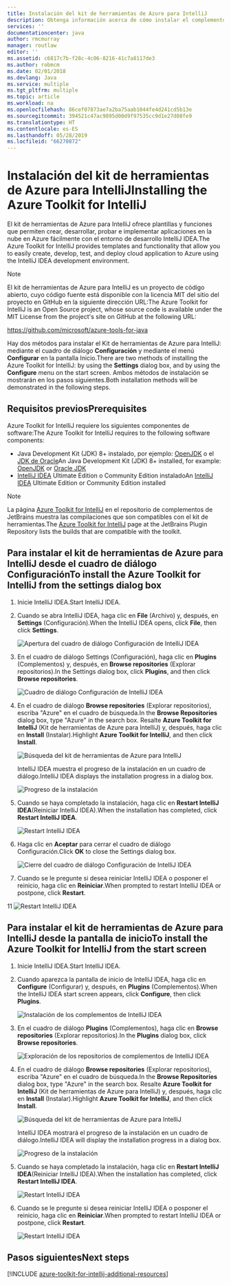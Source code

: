 ```yaml
---
title: Instalación del kit de herramientas de Azure para IntelliJ
description: Obtenga información acerca de cómo instalar el complemento del kit de herramientas de Azure para IntelliJ para crear e implementar aplicaciones en la nube en Azure.
services: ''
documentationcenter: java
author: rmcmurray
manager: routlaw
editor: ''
ms.assetid: c6817c7b-f28c-4c06-8216-41c7a8117de3
ms.author: robmcm
ms.date: 02/01/2018
ms.devlang: Java
ms.service: multiple
ms.tgt_pltfrm: multiple
ms.topic: article
ms.workload: na
ms.openlocfilehash: 86cef07873ae7a2ba75aab1044fe4d241cd5b13e
ms.sourcegitcommit: 394521c47ac9895d00d9f97535cc9d1e27d08fe9
ms.translationtype: HT
ms.contentlocale: es-ES
ms.lasthandoff: 05/28/2019
ms.locfileid: "66270872"
---
```

# <a name="installing-the-azure-toolkit-for-intellij"></a><span data-ttu-id="c67c3-103">Instalación del kit de herramientas de Azure para IntelliJ</span><span class="sxs-lookup"><span data-stu-id="c67c3-103">Installing the Azure Toolkit for IntelliJ</span></span>

<span data-ttu-id="c67c3-104">El kit de herramientas de Azure para IntelliJ ofrece plantillas y funciones que permiten crear, desarrollar, probar e implementar aplicaciones en la nube en Azure fácilmente con el entorno de desarrollo IntelliJ IDEA.</span><span class="sxs-lookup"><span data-stu-id="c67c3-104">The Azure Toolkit for IntelliJ provides templates and functionality that allow you to easily create, develop, test, and deploy cloud application to Azure using the IntelliJ IDEA development environment.</span></span>

> [!NOTE] 
> 
> <span data-ttu-id="c67c3-105">El kit de herramientas de Azure para IntelliJ es un proyecto de código abierto, cuyo código fuente está disponible con la licencia MIT del sitio del proyecto en GitHub en la siguiente dirección URL:</span><span class="sxs-lookup"><span data-stu-id="c67c3-105">The Azure Toolkit for IntelliJ is an Open Source project, whose source code is available under the MIT License from the project's site on GitHub at the following URL:</span></span> 
> 
> <https://github.com/microsoft/azure-tools-for-java> 
> 

<span data-ttu-id="c67c3-106">Hay dos métodos para instalar el Kit de herramientas de Azure para IntelliJ: mediante el cuadro de diálogo **Configuración** y mediante el menú **Configurar** en la pantalla Inicio.</span><span class="sxs-lookup"><span data-stu-id="c67c3-106">There are two methods of installing the Azure Toolkit for IntelliJ: by using the **Settings** dialog box, and by using the **Configure** menu on the start screen.</span></span> <span data-ttu-id="c67c3-107">Ambos métodos de instalación se mostrarán en los pasos siguientes.</span><span class="sxs-lookup"><span data-stu-id="c67c3-107">Both installation methods will be demonstrated in the following steps.</span></span>

## <a name="prerequisites"></a><span data-ttu-id="c67c3-108">Requisitos previos</span><span class="sxs-lookup"><span data-stu-id="c67c3-108">Prerequisites</span></span>

<span data-ttu-id="c67c3-109">Azure Toolkit for IntelliJ requiere los siguientes componentes de software:</span><span class="sxs-lookup"><span data-stu-id="c67c3-109">The Azure Toolkit for IntelliJ requires to the following software components:</span></span>

* <span data-ttu-id="c67c3-110">Java Development Kit (JDK) 8+ instalado, por ejemplo: [OpenJDK](https://openjdk.java.net/) o el [JDK de Oracle](https://www.oracle.com/technetwork/java/javase/downloads/index.html)</span><span class="sxs-lookup"><span data-stu-id="c67c3-110">An Java Development Kit (JDK) 8+ installed, for example: [OpenJDK](https://openjdk.java.net/) or [Oracle JDK](https://www.oracle.com/technetwork/java/javase/downloads/index.html)</span></span>
* <span data-ttu-id="c67c3-111">[IntelliJ IDEA](https://www.jetbrains.com/idea/download/) Ultimate Edition o Community Edition instalado</span><span class="sxs-lookup"><span data-stu-id="c67c3-111">An [IntelliJ IDEA](https://www.jetbrains.com/idea/download/) Ultimate Edition or Community Edition installed</span></span>

> [!NOTE]
> 
> <span data-ttu-id="c67c3-112">La página [Azure Toolkit for IntelliJ](https://plugins.jetbrains.com/plugin/8053) en el repositorio de complementos de JetBrains muestra las compilaciones que son compatibles con el kit de herramientas.</span><span class="sxs-lookup"><span data-stu-id="c67c3-112">The [Azure Toolkit for IntelliJ](https://plugins.jetbrains.com/plugin/8053) page at the JetBrains Plugin Repository lists the builds that are compatible with the toolkit.</span></span>
> 

<!--
> [!IMPORTANT]
> 
> If you are using the Azure Toolkit for IntelliJ on Windows, the toolkit requires installing the Azure SDK 2.9.6 or later in order to use the Azure emulator. You have two options for installing the Azure SDK:
> 
> * You can download and install the Azure SDK by using the [Web Platform Installer (WebPI)](http://go.microsoft.com/fwlink/?LinkID=252838).
> * If you do not have the Azure SDK installed when you create your first Azure deployment project, you will be prompted to automatically download install the requisite version of the Azure SDK.
> 
> Note that the Azure SDK is only required on Windows.
> 
-->


## <a name="to-install-the-azure-toolkit-for-intellij-from-the-settings-dialog-box"></a><span data-ttu-id="c67c3-113">Para instalar el kit de herramientas de Azure para IntelliJ desde el cuadro de diálogo Configuración</span><span class="sxs-lookup"><span data-stu-id="c67c3-113">To install the Azure Toolkit for IntelliJ from the settings dialog box</span></span>

1. <span data-ttu-id="c67c3-114">Inicie IntelliJ IDEA.</span><span class="sxs-lookup"><span data-stu-id="c67c3-114">Start IntelliJ IDEA.</span></span>

1. <span data-ttu-id="c67c3-115">Cuando se abra IntelliJ IDEA, haga clic en **File** (Archivo) y, después, en **Settings** (Configuración).</span><span class="sxs-lookup"><span data-stu-id="c67c3-115">When the IntelliJ IDEA opens, click **File**, then click **Settings**.</span></span>
   
   ![Apertura del cuadro de diálogo Configuración de IntelliJ IDEA][01a]

1. <span data-ttu-id="c67c3-117">En el cuadro de diálogo Settings (Configuración), haga clic en **Plugins** (Complementos) y, después, en **Browse repositories** (Explorar repositorios).</span><span class="sxs-lookup"><span data-stu-id="c67c3-117">In the Settings dialog box, click **Plugins**, and then click **Browse repositories**.</span></span>
   
   ![Cuadro de diálogo Configuración de IntelliJ IDEA][02a]

1. <span data-ttu-id="c67c3-119">En el cuadro de diálogo **Browse repositories** (Explorar repositorios), escriba "Azure" en el cuadro de búsqueda.</span><span class="sxs-lookup"><span data-stu-id="c67c3-119">In the **Browse Repositories** dialog box, type "Azure" in the search box.</span></span> <span data-ttu-id="c67c3-120">Resalte **Azure Toolkit for IntelliJ** (Kit de herramientas de Azure para IntelliJ) y, después, haga clic en **Install** (Instalar).</span><span class="sxs-lookup"><span data-stu-id="c67c3-120">Highlight **Azure Toolkit for IntelliJ**, and then click **Install**.</span></span>
   
   ![Búsqueda del kit de herramientas de Azure para IntelliJ][03]
   
   <span data-ttu-id="c67c3-122">IntelliJ IDEA muestra el progreso de la instalación en un cuadro de diálogo.</span><span class="sxs-lookup"><span data-stu-id="c67c3-122">IntelliJ IDEA displays the installation progress in a dialog box.</span></span>
   
   ![Progreso de la instalación][04]

1. <span data-ttu-id="c67c3-124">Cuando se haya completado la instalación, haga clic en **Restart IntelliJ IDEA**(Reiniciar IntelliJ IDEA).</span><span class="sxs-lookup"><span data-stu-id="c67c3-124">When the installation has completed, click **Restart IntelliJ IDEA**.</span></span>
   
   ![Restart IntelliJ IDEA][05]

1. <span data-ttu-id="c67c3-126">Haga clic en **Aceptar** para cerrar el cuadro de diálogo Configuración.</span><span class="sxs-lookup"><span data-stu-id="c67c3-126">Click **OK** to close the Settings dialog box.</span></span>
   
   ![Cierre del cuadro de diálogo Configuración de IntelliJ IDEA][06]

1. <span data-ttu-id="c67c3-128">Cuando se le pregunte si desea reiniciar IntelliJ IDEA o posponer el reinicio, haga clic en **Reiniciar**.</span><span class="sxs-lookup"><span data-stu-id="c67c3-128">When prompted to restart IntelliJ IDEA or postpone, click **Restart**.</span></span>
   
<span data-ttu-id="c67c3-129">1</span><span class="sxs-lookup"><span data-stu-id="c67c3-129">1</span></span>   ![Restart IntelliJ IDEA][07]

## <a name="to-install-the-azure-toolkit-for-intellij-from-the-start-screen"></a><span data-ttu-id="c67c3-131">Para instalar el kit de herramientas de Azure para IntelliJ desde la pantalla de inicio</span><span class="sxs-lookup"><span data-stu-id="c67c3-131">To install the Azure Toolkit for IntelliJ from the start screen</span></span>

1. <span data-ttu-id="c67c3-132">Inicie IntelliJ IDEA.</span><span class="sxs-lookup"><span data-stu-id="c67c3-132">Start IntelliJ IDEA.</span></span>

1. <span data-ttu-id="c67c3-133">Cuando aparezca la pantalla de inicio de IntelliJ IDEA, haga clic en **Configure** (Configurar) y, después, en **Plugins** (Complementos).</span><span class="sxs-lookup"><span data-stu-id="c67c3-133">When the IntelliJ IDEA start screen appears, click **Configure**, then click **Plugins**.</span></span>
   
   ![Instalación de los complementos de IntelliJ IDEA][01b]

1. <span data-ttu-id="c67c3-135">En el cuadro de diálogo **Plugins** (Complementos), haga clic en **Browse repositories** (Explorar repositorios).</span><span class="sxs-lookup"><span data-stu-id="c67c3-135">In the **Plugins** dialog box, click **Browse repositories**.</span></span>
   
   ![Exploración de los repositorios de complementos de IntelliJ IDEA][02b]

1. <span data-ttu-id="c67c3-137">En el cuadro de diálogo **Browse repositories** (Explorar repositorios), escriba "Azure" en el cuadro de búsqueda.</span><span class="sxs-lookup"><span data-stu-id="c67c3-137">In the **Browse Repositories** dialog box, type "Azure" in the search box.</span></span> <span data-ttu-id="c67c3-138">Resalte **Azure Toolkit for IntelliJ** (Kit de herramientas de Azure para IntelliJ) y, después, haga clic en **Install** (Instalar).</span><span class="sxs-lookup"><span data-stu-id="c67c3-138">Highlight **Azure Toolkit for IntelliJ**, and then click **Install**.</span></span>
   
   ![Búsqueda del kit de herramientas de Azure para IntelliJ][03]
   
   <span data-ttu-id="c67c3-140">IntelliJ IDEA mostrará el progreso de la instalación en un cuadro de diálogo.</span><span class="sxs-lookup"><span data-stu-id="c67c3-140">IntelliJ IDEA will display the installation progress in a dialog box.</span></span>
   
   ![Progreso de la instalación][04]

1. <span data-ttu-id="c67c3-142">Cuando se haya completado la instalación, haga clic en **Restart IntelliJ IDEA**(Reiniciar IntelliJ IDEA).</span><span class="sxs-lookup"><span data-stu-id="c67c3-142">When the installation has completed, click **Restart IntelliJ IDEA**.</span></span>
   
   ![Restart IntelliJ IDEA][05]

1. <span data-ttu-id="c67c3-144">Cuando se le pregunte si desea reiniciar IntelliJ IDEA o posponer el reinicio, haga clic en **Reiniciar**.</span><span class="sxs-lookup"><span data-stu-id="c67c3-144">When prompted to restart IntelliJ IDEA or postpone, click **Restart**.</span></span>
   
   ![Restart IntelliJ IDEA][07]

## <a name="next-steps"></a><span data-ttu-id="c67c3-146">Pasos siguientes</span><span class="sxs-lookup"><span data-stu-id="c67c3-146">Next steps</span></span>

[!INCLUDE [azure-toolkit-for-intellij-additional-resources](../includes/azure-toolkit-for-intellij-additional-resources.md)]

<!-- URL List -->

<!-- IMG List -->

[01a]: media/azure-toolkit-for-intellij-installation/01-intellij-file-settings.png
[01b]: media/azure-toolkit-for-intellij-installation/01-intellij-configure-dropdown.png
[02a]: media/azure-toolkit-for-intellij-installation/02-intellij-settings-dialog.png
[02b]: media/azure-toolkit-for-intellij-installation/02-intellij-plugins-dialog.png
[03]: media/azure-toolkit-for-intellij-installation/03-intellij-browse-repositories.png
[04]: media/azure-toolkit-for-intellij-installation/04-install-progress.png
[05]: media/azure-toolkit-for-intellij-installation/05-restart-intellij.png
[06]: media/azure-toolkit-for-intellij-installation/06-intellij-settings-dialog.png
[07]: media/azure-toolkit-for-intellij-installation/07-restart-intellij.png

